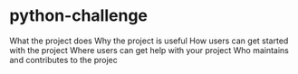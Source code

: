 # python-challenge
What the project does
Why the project is useful
How users can get started with the project
Where users can get help with your project
Who maintains and contributes to the projec
